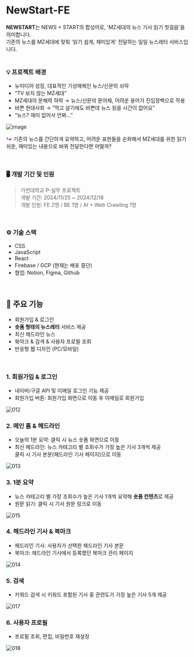 # NewStart-FE
<div> <b>NEWSTART</b>는 NEWS + START의 합성어로, 'MZ세대의 뉴스 기사 읽기 첫걸음'을 의미합니다. </div>
<div> 기존의 뉴스를 MZ세대에 맞춰 '읽기 쉽게, 재미있게' 전달하는 일일 뉴스레터 서비스입니다. </div>

</br>

### 💡 프로젝트 배경
- 뉴미디어 성장, 대표적인 기성매체인 뉴스/신문의 쇠락
- “TV 보지 않는 MZ세대”
- MZ세대의 문해력 하락 → 뉴스/신문의 문어체, 어려운 용어가 진입장벽으로 작용
- 바쁜 현대사회 → “먹고 살기에도 바쁜데 뉴스 읽을 시간이 없어요”
- “뉴스? 재미 없어서 안봐…”

![image](https://github.com/user-attachments/assets/267b26c8-af8f-4654-9b3b-b8f7e8651151)


↪ 기존의 뉴스를 간단하게 요약하고, 어려운 표현들을 순화해서 MZ세대를 위한 읽기 쉬운, 재미있는 내용으로 바꿔 전달한다면 어떨까?

</br>

### 🖥️ 개발 기간 및 인원 
> 가천대학교 P-실무 프로젝트
> </br> 개발 기간: 2024/11/25 ~ 2024/12/18
> </br> 개발 인원: FE 2명 / BE 1명 / AI + Web Crawling 1명

</br>

### ⚙️ 기술 스택
- CSS
- JavaScript
- React
- Firebase / GCP (현재는 배포 중단)
- 협업: Notion, Figma, Github 

</br>

## 📰 주요 기능
- 회원가입 & 로그인 
- **숏폼 형태의 뉴스레터** 서비스 제공
- 최신 헤드라인 뉴스
- 북마크 & 검색 & 사용자 프로필 조회  
- 반응형 웹 디자인 (PC/모바일)

</br>

### 1. 회원가입 & 로그인
   - 네이버/구글 API 및 이메일 로그인 기능 제공
   - 회원가입 버튼: 회원가입 화면으로 이동 후 이메일로 회원가입

![012](https://github.com/user-attachments/assets/adfd5d50-2dcb-4e7b-b312-1faac92586e2)

### 2. 메인 홈 & 헤드라인
   - 오늘의 1분 요약: 클릭 시 뉴스 숏폼 화면으로 이동
   - 최신 헤드라인: 뉴스 카테고리 별 조회수가 가장 높은 기사 3개씩 제공 <br /> 클릭 시 기사 본문(헤드라인 기사 페이지)으로 이동
     
![013](https://github.com/user-attachments/assets/597ee46b-5159-44bd-aee2-4ff29c0fceca)

### 3. 1분 요약
   -  뉴스 카테고리 별 가장 조회수가 높은 기사 1개씩 요약해 **숏폼 컨텐츠**로 제공
   -  원문 읽기: 클릭 시 기사 원문 링크로 이동
     
![015](https://github.com/user-attachments/assets/6d2c1c7a-d5e4-49ef-beca-3068d0a8f840)

### 4. 헤드라인 기사 & 북마크 
   - 헤드라인 기사: 사용자가 선택한 헤드라인 기사 본문
   - 북마크: 헤드라인 기사에서 등록했던 북마크 관리 페이지

![014](https://github.com/user-attachments/assets/dd9010aa-c61a-4e4a-a597-c29394433b05)

### 5. 검색 
   - 키워드 검색 시 키워드 포함된 기사 중 관련도가 가장 높은 기사 5개 제공
     
![017](https://github.com/user-attachments/assets/c0d5a5fe-50f3-49a1-ab47-c207311d3647)

### 6. 사용자 프로필
   - 프로필 조회, 편집, 비밀번호 재설정
     
![018](https://github.com/user-attachments/assets/433e0f8a-ea93-4eb1-b0fc-315a56335b6f)
